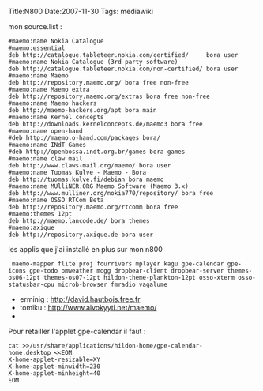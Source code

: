 Title:N800
Date:2007-11-30
Tags:  mediawiki

mon source.list :

    #maemo:name Nokia Catalogue
    #maemo:essential
    deb http://catalogue.tableteer.nokia.com/certified/     bora user
    #maemo:name Nokia Catalogue (3rd party software)
    deb http://catalogue.tableteer.nokia.com/non-certified/ bora user
    #maemo:name Maemo
    deb http://repository.maemo.org/ bora free non-free 
    #maemo:name Maemo extra
    deb http://repository.maemo.org/extras bora free non-free
    #maemo:name Maemo hackers
    deb http://maemo-hackers.org/apt bora main
    #maemo:name Kernel concepts
    deb http://downloads.kernelconcepts.de/maemo3 bora free
    #maemo:name open-hand
    #deb http://maemo.o-hand.com/packages bora/ 
    #maemo:name INdT Games
    #deb http://openbossa.indt.org.br/games bora games
    #maemo:name claw mail
    deb http://www.claws-mail.org/maemo/ bora user
    #maemo:name Tuomas Kulve - Maemo - Bora
    deb http://tuomas.kulve.fi/debian bora maemo
    #maemo:name MUlliNER.ORG Maemo Software (Maemo 3.x)
    deb http://www.mulliner.org/nokia770/repository/ bora free
    #maemo:name OSSO RTCom Beta
    deb http://repository.maemo.org/rtcomm bora free
    #maemo:themes 12pt
    deb http://maemo.lancode.de/ bora themes
    #maemo:axique
    deb http://repository.axique.de bora user

les applis que j'ai installé en plus sur mon n800

` maemo-mapper flite proj fourrivers mplayer kagu gpe-calendar gpe-icons gpe-todo omweather mogg dropbear-client dropbear-server themes-os06-12pt themes-os07-12pt hildon-theme-plankton-12pt osso-xterm osso-statusbar-cpu microb-browser fmradio vagalume`

-   erminig : <http://david.hautbois.free.fr>
-   tomiku : <http://www.aivokyyti.net/maemo/>
-   

Pour retailler l'applet gpe-calendar il faut :

`cat >>/usr/share/applications/hildon-home/gpe-calendar-home.desktop <<EOM`\
`X-home-applet-resizable=XY`\
`X-home-applet-minwidth=230`\
`X-home-applet-minheight=40`\
`EOM`

